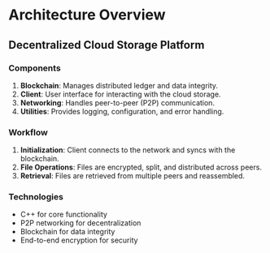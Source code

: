 # Architecture Overview

## Decentralized Cloud Storage Platform

### Components
1. **Blockchain**: Manages distributed ledger and data integrity.
2. **Client**: User interface for interacting with the cloud storage.
3. **Networking**: Handles peer-to-peer (P2P) communication.
4. **Utilities**: Provides logging, configuration, and error handling.

### Workflow
1. **Initialization**: Client connects to the network and syncs with the blockchain.
2. **File Operations**: Files are encrypted, split, and distributed across peers.
3. **Retrieval**: Files are retrieved from multiple peers and reassembled.

### Technologies
- C++ for core functionality
- P2P networking for decentralization
- Blockchain for data integrity
- End-to-end encryption for security
